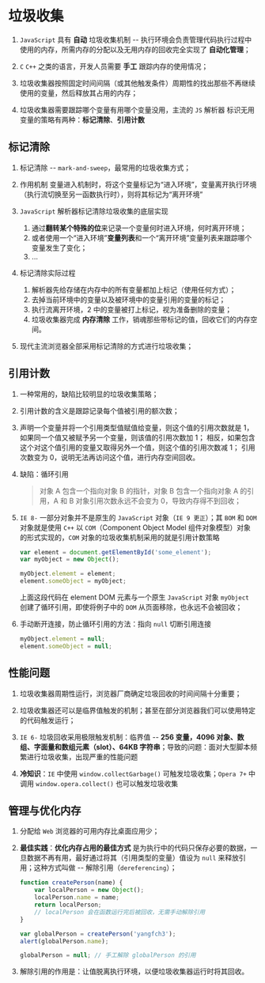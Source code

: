 # 垃圾收集
1. `JavaScript` 具有 **自动** 垃圾收集机制 -- 执行环境会负责管理代码执行过程中使用的内存，所需内存的分配以及无用内存的回收完全实现了 **自动化管理**；

2. `C` `C++` 之类的语言，开发人员需要 **手工** 跟踪内存的使用情况；

3. 垃圾收集器按照固定时间间隔（或其他触发条件）周期性的找出那些不再继续使用的变量，然后释放其占用的内存；

4. 垃圾收集器需要跟踪哪个变量有用哪个变量没用，主流的 `JS` 解析器 标识无用变量的策略有两种：**标记清除**、**引用计数**

## 标记清除
1. 标记清除 -- `mark-and-sweep`，最常用的垃圾收集方式；

2. 作用机制
    变量进入机制时，将这个变量标记为“进入环境”，变量离开执行环境（执行流切换至另一函数执行时），则将其标记为“离开环境”

3. `JavaScript` 解析器标记清除垃圾收集的底层实现
    1. 通过**翻转某个特殊的位**来记录一个变量何时进入环境，何时离开环境；
    2. 或者使用一个“进入环境”**变量列表**和一个“离开环境”变量列表来跟踪哪个变量发生了变化；
    3. ...

4. 标记清除实际过程
    1. 解析器先给存储在内存中的所有变量都加上标记（使用任何方式）；
    2. 去掉当前环境中的变量以及被环境中的变量引用的变量的标记；
    3. 执行流离开环境，2 中的变量被打上标记，视为准备删除的变量；
    4. 垃圾收集器完成 **内存清除** 工作，销魂那些带标记的值，回收它们的内存空间。

5. 现代主流浏览器全部采用标记清除的方式进行垃圾收集；

## 引用计数
1. 一种常用的，缺陷比较明显的垃圾收集策略；

2. 引用计数的含义是跟踪记录每个值被引用的额次数；

3. 声明一个变量并将一个引用类型值赋值给变量，则这个值的引用次数就是 1，
如果同一个值又被赋予另一个变量，则该值的引用次数加 1；
相反，如果包含这个对这个值引用的变量又取得另外一个值，则这个值的引用次数减 1；
引用次数变为 0，说明无法再访问这个值，进行内存空间回收。

4. 缺陷：循环引用
    >对象 A 包含一个指向对象 B 的指针，对象 B 包含一个指向对象 A 的引用，A 和 B 对象引用次数永远不会变为 0，导致内存得不到回收；

5. `IE 8-` 一部分对象并不是原生的 `JavaScript` 对象（`IE 9 更正`）；其 `BOM` 和 `DOM` 对象就是使用 `C++` 以 `COM`（Component Object Model 组件对象模型）对象的形式实现的，`COM` 对象的垃圾收集机制采用的就是引用计数策略
    ```javascript
    var element = document.getElementById('some_element');
    var myObject = new Object();

    myObject.elememt = element;
    element.someObject = myObject;
    ```
    上面这段代码在 element DOM 元素与一个原生 `JavaScript` 对象 `myObject` 创建了循环引用，即使将例子中的 `DOM` 从页面移除，也永远不会被回收；

6. 手动断开连接，防止循环引用的方法：指向 `null` 切断引用连接
    ```javascript
    myObject.element = null;
    element.someObject = null;
    ```

## 性能问题
1. 垃圾收集器周期性运行，浏览器厂商确定垃圾回收的时间间隔十分重要；

2. 垃圾收集器还可以是临界值触发的机制；甚至在部分浏览器我们可以使用特定的代码触发运行；

3. `IE 6-` 垃圾回收采用极限触发机制：临界值 -- **256 变量，4096 对象、数组、字面量和数组元素（slot）、64KB 字符串**；导致的问题：面对大型脚本频繁进行垃圾收集，出现严重的性能问题

4. **冷知识**：`IE` 中使用 `window.collectGarbage()` 可触发垃圾收集；`Opera 7+` 中调用 `window.opera.collect()` 也可以触发垃圾收集

## 管理与优化内存
1. 分配给 `Web` 浏览器的可用内存比桌面应用少；

2. **最佳实践**：**优化内存占用的最佳方式** 是为执行中的代码只保存必要的数据，一旦数据不再有用，最好通过将其（引用类型的变量）值设为 `null` 来释放引用；这种方式叫做 -- 解除引用（`dereferencing`）；
    ```javascript
    function createPerson(name) {
        var localPerson = new Object();
        localPerson.name = name;
        return localPerson;
        // localPerson 会在函数运行完后被回收，无需手动解除引用
    }

    var globalPerson = createPerson('yangfch3');
    alert(globalPerson.name);

    globalPerson = null; // 手工解除 globalPerson 的引用

    ```
3. 解除引用的作用是：让值脱离执行环境，以便垃圾收集器运行时将其回收。
